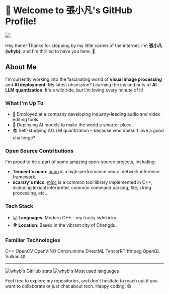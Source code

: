 # 👋 Welcome to 張小凡's GitHub Profile!

![](https://komarev.com/ghpvc/?username=whyb&color=green&style=flat-square&label=ProfileViews)

Hey there! Thanks for stopping by my little corner of the internet. I'm **張小凡(whyb)**, and I'm thrilled to have you here. 🎉

## About Me

I'm currently working into the fascinating world of **visual image processing** and **AI deployment**. My latest obsession? Learning the ins and outs of **AI LLM quantization**. It's a wild ride, but I'm loving every minute of it!

### What I'm Up To

- 🔭 Employed at a company developing industry-leading audio and video editing tools.
- 🚀 Deploying AI models to make the world a smarter place.
- 📚 Self-studying AI LLM quantization – because who doesn't love a good challenge?

### Open Source Contributions

I'm proud to be a part of some amazing open-source projects, including:

- **Tencent's ncnn**: [ncnn](https://github.com/Tencent/ncnn/) is a high-performance neural network inference framework.
- **scarsty's mlcc**: [mlcc](https://github.com/scarsty/mlcc) is a common tool library implemented in C++, including lexical interpreter, common command parsing, file, string processing, etc..

### Tech Stack

- 💻 **Languages**: Modern C++ – my trusty sidekicks.
- 🌍 **Location**: Based in the vibrant city of Chengdu.

### Familiar Technologies

C++ OpenCV OpenVINO Onnxruntime DirectML TensorRT ffmpeg OpenGL Vulkan Qt

---

![whyb's GitHub stats](https://github-readme-stats-gules-omega.vercel.app/api?username=whyb&show_icons=true&theme=jolly&count_private=true&include_all_commits=true&show_icons=true&locale=cn)
![whyb's Most used languages](https://github-readme-stats.vercel.app/api/top-langs/?username=whyb&layout=compact&hide_border=true&langs_count=10&theme=jolly&locale=cn)


Feel free to explore my repositories, and don't hesitate to reach out if you want to collaborate or just chat about tech. Happy coding! 😄
